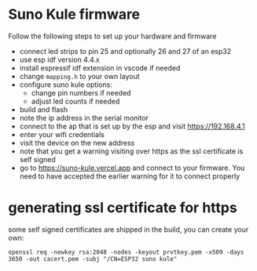 # Suno Kule firmware

Follow the following steps to set up your hardware and firmware

-   connect led strips to pin 25 and optionally 26 and 27 of an esp32
-   use esp idf version 4.4.x
-   install espressif idf extension in vscode if needed
-   change `mapping.h` to your own layout
-   configure suno kule options:
    -   change pin numbers if needed
    -   adjust led counts if needed
-   build and flash
-   note the ip address in the serial monitor
-   connect to the ap that is set up by the esp and visit https://192.168.4.1
-   enter your wifi credentials
-   visit the device on the new address
-   note that you get a warning visiting over https as the ssl certificate is self signed
-   go to https://suno-kule.vercel.app and connect to your firmware. You need to have accepted the earlier warning for it to connect properly

# generating ssl certificate for https

some self signed certificates are shipped in the build, you can create your own:

```
openssl req -newkey rsa:2048 -nodes -keyout prvtkey.pem -x509 -days 3650 -out cacert.pem -subj "/CN=ESP32 suno kule"
```

